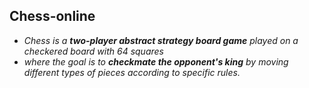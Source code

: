 ## Chess-online

- *Chess is a ***two-player abstract strategy board game*** played on a checkered board with 64 squares*
- *where the goal is to **checkmate the opponent's king** by moving different types of pieces according to specific rules.*
